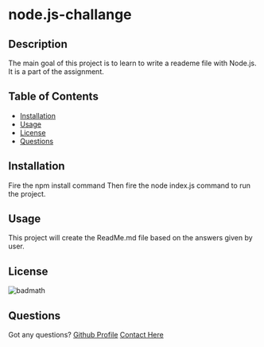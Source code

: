 
# node.js-challange

## Description 
The main goal of this project is to learn to write a reademe file with Node.js.
It is a part of the assignment.

## Table of Contents
- [Installation](#installation)
- [Usage](#usage)
- [License](#license)
- [Questions](#questions)

## Installation
Fire the npm install command
Then fire the node index.js command to run the project.

## Usage
This project will create the ReadMe.md file based on the answers given by user.


## License 
![badmath](https://img.shields.io/badge/license-MIT-blue.svg)

## Questions
Got any questions?
[Github Profile](https://github.com/jagmcd12)
[Contact Here](mailto:garber.jacob@outlook.com)

